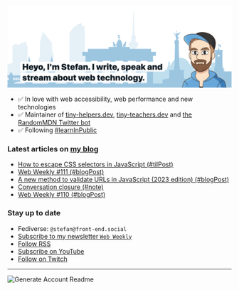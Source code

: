 <img alt="Heyo, I'm Stefan. I write and speak about web technology." src="https://raw.githubusercontent.com/stefanjudis/stefanjudis/main/screenshot.png">

- ✅ In love with web accessibility, web performance and new technologies
- ✅ Maintainer of [tiny-helpers.dev](https://tiny-helpers.dev), [tiny-teachers.dev](https://tiny-teachers.dev/) and [the RandomMDN Twitter bot](https://twitter.com/randomMDN)
- ✅ Following [#learnInPublic](https://www.stefanjudis.com/today-i-learned/)
### Latest articles on [my blog](https://www.stefanjudis.com)

<!-- BLOG-POST-LIST:START -->
- [How to escape CSS selectors in JavaScript &lpar;#tilPost&rpar;](https://www.stefanjudis.com/today-i-learned/how-to-escape-css-selectors-in-javascript/)
- [Web Weekly #111 &lpar;#blogPost&rpar;](https://www.stefanjudis.com/blog/web-weekly-111/)
- [A new method to validate URLs in JavaScript &lpar;2023 edition&rpar; &lpar;#blogPost&rpar;](https://www.stefanjudis.com/blog/validate-urls-in-javascript/)
- [Conversation closure &lpar;#note&rpar;](https://www.stefanjudis.com/notes/conversation-closure/)
- [Web Weekly #110 &lpar;#blogPost&rpar;](https://www.stefanjudis.com/blog/web-weekly-110/)
<!-- BLOG-POST-LIST:END -->

### Stay up to date

- Fediverse: `@stefan@front-end.social`
- [Subscribe to my newsletter `Web Weekly`](https://webweekly.email/)
- [Follow RSS](https://www.stefanjudis.com/feeds/)
- [Subscribe on YouTube](https://youtube.com/c/stefanjudis)
- [Follow on Twitch](https://www.twitch.tv/stefanjudis)

---

![Generate Account Readme](https://github.com/stefanjudis/stefanjudis/workflows/Generate%20Account%20Readme/badge.svg)
